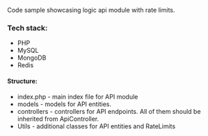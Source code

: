 Code sample showcasing logic api module with rate limits.

### Tech stack:
- PHP
- MySQL
- MongoDB
- Redis

#### Structure:
- index.php - main index file for API module
- models - models for API entities.
- controllers - controllers for API endpoints. All of them should be inherited from  ApiController.
- Utils - additional classes for API entities and RateLimits